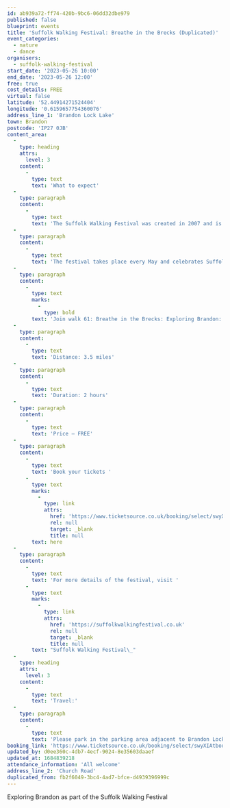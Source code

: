 ```yaml
---
id: ab939a72-ff74-420b-9bc6-06dd32dbe979
published: false
blueprint: events
title: 'Suffolk Walking Festival: Breathe in the Brecks (Duplicated)'
event_categories:
  - nature
  - dance
organisers:
  - suffolk-walking-festival
start_date: '2023-05-26 10:00'
end_date: '2023-05-26 12:00'
free: true
cost_details: FREE
virtual: false
latitude: '52.44914271524404'
longitude: '0.6159657754360076'
address_line_1: 'Brandon Lock Lake'
town: Brandon
postcode: 'IP27 0JB'
content_area:
  -
    type: heading
    attrs:
      level: 3
    content:
      -
        type: text
        text: 'What to expect'
  -
    type: paragraph
    content:
      -
        type: text
        text: 'The Suffolk Walking Festival was created in 2007 and is one of the largest and longest running walking festivals in the country.'
  -
    type: paragraph
    content:
      -
        type: text
        text: 'The festival takes place every May and celebrates Suffolk’s natural landscapes and built heritage with guided walks in every corner of the county.'
  -
    type: paragraph
    content:
      -
        type: text
        marks:
          -
            type: bold
        text: 'Join walk 61: Breathe in the Brecks: Exploring Brandon:'
  -
    type: paragraph
    content:
      -
        type: text
        text: 'Distance: 3.5 miles'
  -
    type: paragraph
    content:
      -
        type: text
        text: 'Duration: 2 hours'
  -
    type: paragraph
    content:
      -
        type: text
        text: 'Price – FREE'
  -
    type: paragraph
    content:
      -
        type: text
        text: 'Book your tickets '
      -
        type: text
        marks:
          -
            type: link
            attrs:
              href: 'https://www.ticketsource.co.uk/booking/select/swyXIAtboujk'
              rel: null
              target: _blank
              title: null
        text: here
  -
    type: paragraph
    content:
      -
        type: text
        text: 'For more details of the festival, visit '
      -
        type: text
        marks:
          -
            type: link
            attrs:
              href: 'https://suffolkwalkingfestival.co.uk'
              rel: null
              target: _blank
              title: null
        text: "Suffolk Walking Festival\_"
  -
    type: heading
    attrs:
      level: 3
    content:
      -
        type: text
        text: 'Travel:'
  -
    type: paragraph
    content:
      -
        type: text
        text: 'Please park in the parking area adjacent to Brandon Lock Lake, Brandon Leisure Centre, Brandon, IP27 0JB'
booking_link: 'https://www.ticketsource.co.uk/booking/select/swyXIAtboujk'
updated_by: d0ee360c-4db7-4ecf-9024-8e35603daaef
updated_at: 1684839218
attendance_information: 'All welcome'
address_line_2: 'Church Road'
duplicated_from: fb2f6049-3bc4-4ad7-bfce-d4939396999c
---
```

Exploring Brandon as part of the Suffolk Walking Festival